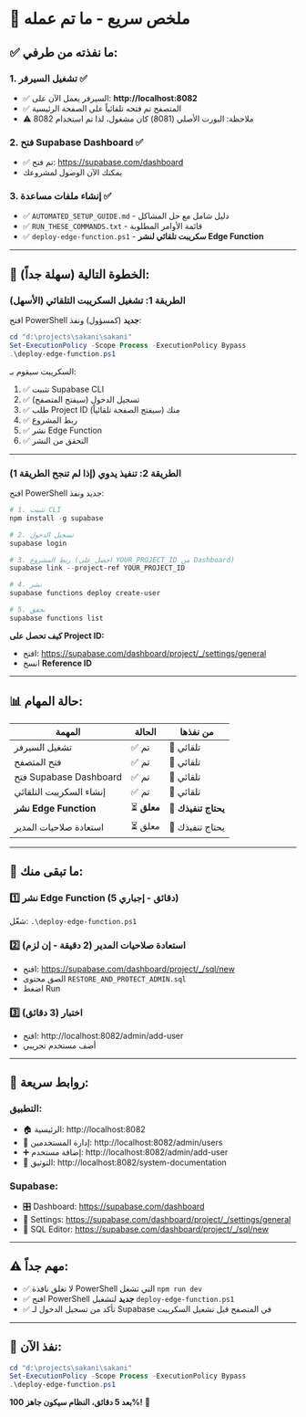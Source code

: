 # 🎯 ملخص سريع - ما تم عمله

## ✅ ما نفذته من طرفي:

### 1. تشغيل السيرفر ✅
- ✅ السيرفر يعمل الآن على: **http://localhost:8082**
- ✅ المتصفح تم فتحه تلقائياً على الصفحة الرئيسية
- ⚠️ ملاحظة: البورت الأصلي (8081) كان مشغول، لذا تم استخدام 8082

### 2. فتح Supabase Dashboard ✅
- ✅ تم فتح: https://supabase.com/dashboard
- يمكنك الآن الوصول لمشروعك

### 3. إنشاء ملفات مساعدة ✅
- ✅ `AUTOMATED_SETUP_GUIDE.md` - دليل شامل مع حل المشاكل
- ✅ `RUN_THESE_COMMANDS.txt` - قائمة الأوامر المطلوبة
- ✅ `deploy-edge-function.ps1` - **سكريبت تلقائي لنشر Edge Function**

---

## 🚀 الخطوة التالية (سهلة جداً):

### الطريقة 1: تشغيل السكريبت التلقائي (الأسهل)

افتح PowerShell **جديد** (كمسؤول) ونفذ:

```powershell
cd "d:\projects\sakani\‏‏sakani"
Set-ExecutionPolicy -Scope Process -ExecutionPolicy Bypass
.\deploy-edge-function.ps1
```

السكريبت سيقوم بـ:
1. ✅ تثبيت Supabase CLI
2. ✅ تسجيل الدخول (سيفتح المتصفح)
3. ✅ طلب Project ID منك (سيفتح الصفحة تلقائياً)
4. ✅ ربط المشروع
5. ✅ نشر Edge Function
6. ✅ التحقق من النشر

---

### الطريقة 2: تنفيذ يدوي (إذا لم تنجح الطريقة 1)

افتح PowerShell جديد ونفذ:

```powershell
# 1. تثبيت CLI
npm install -g supabase

# 2. تسجيل الدخول
supabase login

# 3. ربط المشروع (احصل على YOUR_PROJECT_ID من Dashboard)
supabase link --project-ref YOUR_PROJECT_ID

# 4. نشر
supabase functions deploy create-user

# 5. تحقق
supabase functions list
```

**كيف تحصل على Project ID:**
- افتح: https://supabase.com/dashboard/project/_/settings/general
- انسخ **Reference ID**

---

## 📊 حالة المهام:

| المهمة | الحالة | من نفذها |
|--------|--------|----------|
| تشغيل السيرفر | ✅ تم | 🤖 تلقائي |
| فتح المتصفح | ✅ تم | 🤖 تلقائي |
| فتح Supabase Dashboard | ✅ تم | 🤖 تلقائي |
| إنشاء السكريبت التلقائي | ✅ تم | 🤖 تلقائي |
| **نشر Edge Function** | ⏳ **معلق** | 👤 **يحتاج تنفيذك** |
| استعادة صلاحيات المدير | ⏳ معلق | 👤 يحتاج تنفيذك |

---

## 🎯 ما تبقى منك:

### 1️⃣ نشر Edge Function (5 دقائق - إجباري)
شغّل: `.\deploy-edge-function.ps1`

### 2️⃣ استعادة صلاحيات المدير (2 دقيقة - إن لزم)
- افتح: https://supabase.com/dashboard/project/_/sql/new
- الصق محتوى `RESTORE_AND_PROTECT_ADMIN.sql`
- اضغط Run

### 3️⃣ اختبار (3 دقائق)
- افتح: http://localhost:8082/admin/add-user
- أضف مستخدم تجريبي

---

## 🔗 روابط سريعة:

### التطبيق:
- 🏠 الرئيسية: http://localhost:8082
- 👥 إدارة المستخدمين: http://localhost:8082/admin/users
- ➕ إضافة مستخدم: http://localhost:8082/admin/add-user
- 📖 التوثيق: http://localhost:8082/system-documentation

### Supabase:
- 🎛️ Dashboard: https://supabase.com/dashboard
- 🔧 Settings: https://supabase.com/dashboard/project/_/settings/general
- 📝 SQL Editor: https://supabase.com/dashboard/project/_/sql/new

---

## ⚠️ مهم جداً:

- ✅ لا تغلق نافذة PowerShell التي تشغل `npm run dev`
- ✅ افتح PowerShell **جديد** لتشغيل `deploy-edge-function.ps1`
- ✅ تأكد من تسجيل الدخول لـ Supabase في المتصفح قبل تشغيل السكريبت

---

## 🚀 نفذ الآن:

```powershell
cd "d:\projects\sakani\‏‏sakani"
Set-ExecutionPolicy -Scope Process -ExecutionPolicy Bypass
.\deploy-edge-function.ps1
```

**بعد 5 دقائق، النظام سيكون جاهز 100%!** 🎉
